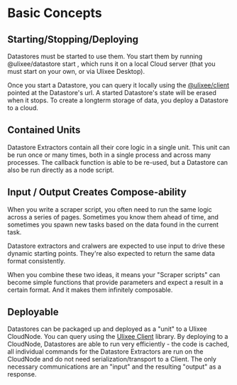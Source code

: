 # Basic Concepts

## Starting/Stopping/Deploying

Datastores must be started to use them. You start them by running @ulixee/datastore start <path>, which runs it on a local Cloud server (that you must start on your own, or via Ulixee Desktop). 

Once you start a Datastore, you can query it locally using the [@ulixee/client](https://ulixee.org/docs/client) pointed at the Datastore's url. A started Datastore's state will be erased when it stops. To create a longterm storage of data, you deploy a Datastore to a cloud.

## Contained Units

Datastore Extractors contain all their core logic in a single unit. This unit can be run once or many times, both in a single process and across many processes. The callback function is able to be re-used, but a Datastore can also be run directly as a node script.

## Input / Output Creates Compose-ability

When you write a scraper script, you often need to run the same logic across a series of pages. Sometimes you know them ahead of time, and sometimes you spawn new tasks based on the data found in the current task.

Datastore extractors and cralwers are expected to use input to drive these dynamic starting points. They're also expected to return the same data format consistently.

When you combine these two ideas, it means your "Scraper scripts" can become simple functions that provide parameters and expect a result in a certain format. And it makes them infinitely composable.

## Deployable

Datastores can be packaged up and deployed as a "unit" to a Ulixee CloudNode. You can query using the [Ulixee Client](https://ulixee.org/docs/client) library. By deploying to a CloudNode, Datastores are able to run very efficiently - the code is cached, all individual commands for the Datastore Extractors are run on the CloudNode and do not need serialization/transport to a Client. The only necessary communications are an "input" and the resulting "output" as a response.
